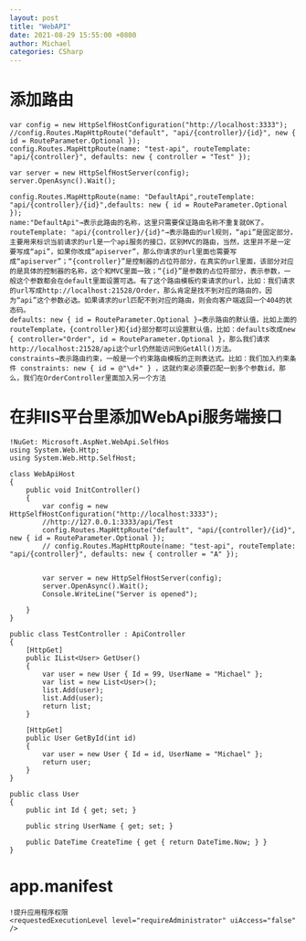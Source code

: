 ```yaml
---
layout: post
title: "WebAPI"
date: 2021-08-29 15:55:00 +0800
author: Michael
categories: CSharp
---
```


# 添加路由
  	var config = new HttpSelfHostConfiguration("http://localhost:3333");
    //config.Routes.MapHttpRoute("default", "api/{controller}/{id}", new { id = RouteParameter.Optional });
    config.Routes.MapHttpRoute(name: "test-api", routeTemplate: "api/{controller}", defaults: new { controller = "Test" });

    var server = new HttpSelfHostServer(config);
    server.OpenAsync().Wait();

	config.Routes.MapHttpRoute(name: "DefaultApi",routeTemplate: "api/{controller}/{id}",defaults: new { id = RouteParameter.Optional });
	name:"DefaultApi"→表示此路由的名称，这里只需要保证路由名称不重复就OK了。
	routeTemplate: "api/{controller}/{id}"→表示路由的url规则，“api”是固定部分，主要用来标识当前请求的url是一个api服务的接口，区别MVC的路由，当然，这里并不是一定要写成“api”，如果你改成“apiserver”，那么你请求的url里面也需要写成“apiserver”；“{controller}”是控制器的占位符部分，在真实的url里面，该部分对应的是具体的控制器的名称，这个和MVC里面一致；“{id}”是参数的占位符部分，表示参数，一般这个参数都会在default里面设置可选。有了这个路由模板约束请求的url，比如：我们请求的url写成http://localhost:21528/Order，那么肯定是找不到对应的路由的，因为“api”这个参数必选。如果请求的url匹配不到对应的路由，则会向客户端返回一个404的状态码。
	defaults: new { id = RouteParameter.Optional }→表示路由的默认值，比如上面的routeTemplate，{controller}和{id}部分都可以设置默认值，比如：defaults改成new { controller="Order", id = RouteParameter.Optional }，那么我们请求http://localhost:21528/api这个url仍然能访问到GetAll()方法。
	constraints→表示路由约束，一般是一个约束路由模板的正则表达式。比如：我们加入约束条件 constraints: new { id = @"\d+" } ，这就约束必须要匹配一到多个参数id，那么，我们在OrderController里面加入另一个方法

# 在非IIS平台里添加WebApi服务端接口
	!NuGet: Microsoft.AspNet.WebApi.SelfHos
	using System.Web.Http;
	using System.Web.Http.SelfHost;

    class WebApiHost
    {
        public void InitController()
        {
            var config = new HttpSelfHostConfiguration("http://localhost:3333");
			//http://127.0.0.1:3333/api/Test
            config.Routes.MapHttpRoute("default", "api/{controller}/{id}", new { id = RouteParameter.Optional });
            // config.Routes.MapHttpRoute(name: "test-api", routeTemplate: "api/{controller}", defaults: new { controller = "A" });


            var server = new HttpSelfHostServer(config);
            server.OpenAsync().Wait();
            Console.WriteLine("Server is opened");

        }
    }

    public class TestController : ApiController
    {
        [HttpGet]
        public IList<User> GetUser()
        {
            var user = new User { Id = 99, UserName = "Michael" };
            var list = new List<User>();
            list.Add(user);
            list.Add(user);
            return list;
        }

        [HttpGet]
        public User GetById(int id)
        {
            var user = new User { Id = id, UserName = "Michael" };
            return user;
        }
    }

    public class User
    {
        public int Id { get; set; }

        public string UserName { get; set; }

        public DateTime CreateTime { get { return DateTime.Now; } }
    }

# app.manifest
	!提升应用程序权限
	<requestedExecutionLevel level="requireAdministrator" uiAccess="false" />